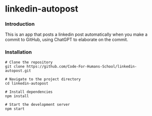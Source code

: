 # linkedin-autopost

### Introduction
This is an app that posts a linkedin post automatically when you make a commit to GitHub, using ChatGPT to elaborate on the commit.

### Installation
```shell
# Clone the repository
git clone https://github.com/Code-For-Humans-School/linkedin-autopost.git

# Navigate to the project directory
cd linkedin-autopost

# Install dependencies
npm install

# Start the development server
npm start
```
